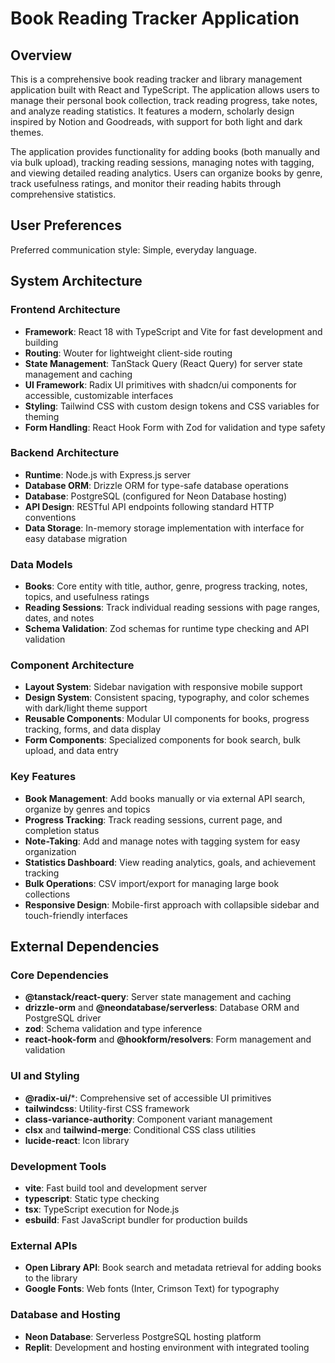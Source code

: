 # Book Reading Tracker Application

## Overview

This is a comprehensive book reading tracker and library management application built with React and TypeScript. The application allows users to manage their personal book collection, track reading progress, take notes, and analyze reading statistics. It features a modern, scholarly design inspired by Notion and Goodreads, with support for both light and dark themes.

The application provides functionality for adding books (both manually and via bulk upload), tracking reading sessions, managing notes with tagging, and viewing detailed reading analytics. Users can organize books by genre, track usefulness ratings, and monitor their reading habits through comprehensive statistics.

## User Preferences

Preferred communication style: Simple, everyday language.

## System Architecture

### Frontend Architecture
- **Framework**: React 18 with TypeScript and Vite for fast development and building
- **Routing**: Wouter for lightweight client-side routing
- **State Management**: TanStack Query (React Query) for server state management and caching
- **UI Framework**: Radix UI primitives with shadcn/ui components for accessible, customizable interfaces
- **Styling**: Tailwind CSS with custom design tokens and CSS variables for theming
- **Form Handling**: React Hook Form with Zod for validation and type safety

### Backend Architecture
- **Runtime**: Node.js with Express.js server
- **Database ORM**: Drizzle ORM for type-safe database operations
- **Database**: PostgreSQL (configured for Neon Database hosting)
- **API Design**: RESTful API endpoints following standard HTTP conventions
- **Data Storage**: In-memory storage implementation with interface for easy database migration

### Data Models
- **Books**: Core entity with title, author, genre, progress tracking, notes, topics, and usefulness ratings
- **Reading Sessions**: Track individual reading sessions with page ranges, dates, and notes
- **Schema Validation**: Zod schemas for runtime type checking and API validation

### Component Architecture
- **Layout System**: Sidebar navigation with responsive mobile support
- **Design System**: Consistent spacing, typography, and color schemes with dark/light theme support
- **Reusable Components**: Modular UI components for books, progress tracking, forms, and data display
- **Form Components**: Specialized components for book search, bulk upload, and data entry

### Key Features
- **Book Management**: Add books manually or via external API search, organize by genres and topics
- **Progress Tracking**: Track reading sessions, current page, and completion status
- **Note-Taking**: Add and manage notes with tagging system for easy organization
- **Statistics Dashboard**: View reading analytics, goals, and achievement tracking
- **Bulk Operations**: CSV import/export for managing large book collections
- **Responsive Design**: Mobile-first approach with collapsible sidebar and touch-friendly interfaces

## External Dependencies

### Core Dependencies
- **@tanstack/react-query**: Server state management and caching
- **drizzle-orm** and **@neondatabase/serverless**: Database ORM and PostgreSQL driver
- **zod**: Schema validation and type inference
- **react-hook-form** and **@hookform/resolvers**: Form management and validation

### UI and Styling
- **@radix-ui/***: Comprehensive set of accessible UI primitives
- **tailwindcss**: Utility-first CSS framework
- **class-variance-authority**: Component variant management
- **clsx** and **tailwind-merge**: Conditional CSS class utilities
- **lucide-react**: Icon library

### Development Tools
- **vite**: Fast build tool and development server
- **typescript**: Static type checking
- **tsx**: TypeScript execution for Node.js
- **esbuild**: Fast JavaScript bundler for production builds

### External APIs
- **Open Library API**: Book search and metadata retrieval for adding books to the library
- **Google Fonts**: Web fonts (Inter, Crimson Text) for typography

### Database and Hosting
- **Neon Database**: Serverless PostgreSQL hosting platform
- **Replit**: Development and hosting environment with integrated tooling